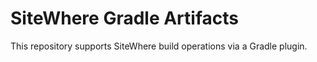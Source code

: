 # SiteWhere Gradle Artifacts

This repository supports SiteWhere build operations via a Gradle plugin.
